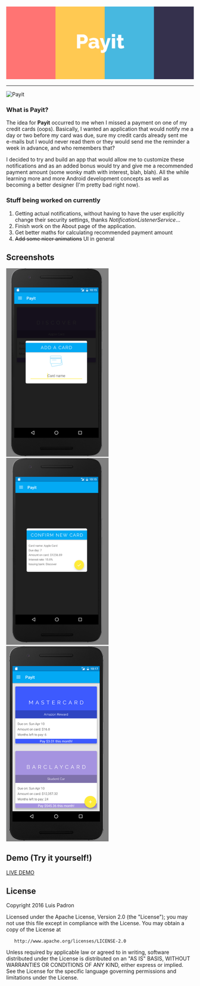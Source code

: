 ![Payit](https://github.com/luispadron/Payit/blob/master/github%20assets/images/project1-banner.png)

<hr>


![Payit](http://i.imgur.com/pPfprd5.png )


### What is Payit?

The idea for __Payit__ occurred to me when I missed a payment on one of my credit cards (oops). Basically, I wanted an application that would notify me a day or two before my card was due, sure my credit cards already sent me e-mails but I would never read them or they would send me the reminder a week in advance, and who remembers that? 

I decided to try and build an app that would allow me to customize these notifications and as an added bonus would try and give me a recommended payment amount (some wonky math with interest, blah, blah). All the while learning more and more Android development concepts as well as becoming a better designer (I'm pretty bad right now).

### Stuff being worked on currently
1. Getting actual notifications, without having to have the user explicitly change their security settings, thanks _NotificationListenerService_...
2. Finish work on the About page of the application.
3. Get better maths for calculating recommended payment amount
4. ~~Add some nicer animations~~ UI in general


## Screenshots

<img src="https://github.com/luispadron/Payit/blob/master/github%20assets/images/project-1-screen-1.png" width="275">
<img src="https://github.com/luispadron/Payit/blob/master/github%20assets/images/project-1-screen-2.png" width="275">
<img src="https://github.com/luispadron/Payit/blob/master/github%20assets/images/project-1-screen-3.png" width="275">


## Demo (Try it yourself!)

[LIVE DEMO](https://appetize.io/app/42pfq4q6m34kcrfauawv3nvyym?device=nexus5&scale=75&orientation=portrait&osVersion=6.0)
				
## License

Copyright 2016 Luis Padron

   Licensed under the Apache License, Version 2.0 (the "License");
   you may not use this file except in compliance with the License.
   You may obtain a copy of the License at

       http://www.apache.org/licenses/LICENSE-2.0

   Unless required by applicable law or agreed to in writing, software
   distributed under the License is distributed on an "AS IS" BASIS,
   WITHOUT WARRANTIES OR CONDITIONS OF ANY KIND, either express or implied.
   See the License for the specific language governing permissions and
   limitations under the License.

